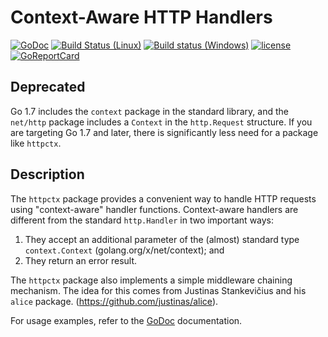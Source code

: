 # Context-Aware HTTP Handlers

[![GoDoc](https://godoc.org/github.com/spkg/httpctx?status.svg)](https://godoc.org/github.com/spkg/httpctx)
[![Build Status (Linux)](https://travis-ci.org/spkg/httpctx.svg?branch=master)](https://travis-ci.org/spkg/httpctx)
[![Build status (Windows)](https://ci.appveyor.com/api/projects/status/ml1i0l55x0lkw8u6?svg=true)](https://ci.appveyor.com/project/jjeffery/httpctx)
[![license](http://img.shields.io/badge/license-MIT-green.svg?style=flat)](https://raw.githubusercontent.com/spkg/httpctx/master/license.txt)
[![GoReportCard](https://goreportcard.com/badge/github.com/spkg/httpctx)](https://goreportcard.com/report/github.com/spkg/httpctx)

## Deprecated
Go 1.7 includes the `context` package in the standard library, and the `net/http` package includes a  `Context` in the `http.Request` structure. If you are targeting Go 1.7 and later, there is significantly less need for a package like `httpctx`.

## Description
The `httpctx` package provides a convenient way to handle HTTP requests
using "context-aware" handler functions. Context-aware handlers
are different from the standard `http.Handler` in two important ways:

1. They accept an additional parameter of the (almost) standard type `context.Context`
(golang.org/x/net/context); and
2. They return an error result.

The `httpctx` package also implements a simple middleware chaining mechanism. The idea
for this comes from Justinas Stankevičius and his `alice` package. (https://github.com/justinas/alice).

For usage examples, refer to the [GoDoc](https://godoc.org/github.com/spkg/httpctx) documentation.
